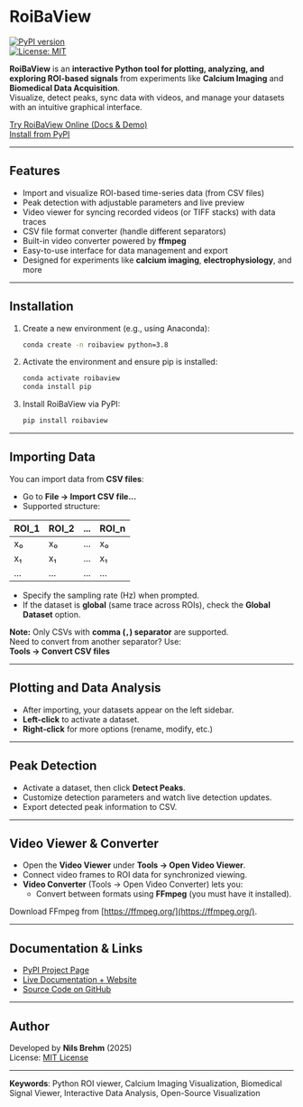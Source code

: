 # RoiBaView

[![PyPI version](https://badge.fury.io/py/roibaview.svg)](https://pypi.org/project/roibaview/)  
[![License: MIT](https://img.shields.io/badge/License-MIT-yellow.svg)](https://opensource.org/licenses/MIT)

**RoiBaView** is an **interactive Python tool for plotting, analyzing, and exploring ROI-based signals** from experiments like **Calcium Imaging** and **Biomedical Data Acquisition**.  
Visualize, detect peaks, sync data with videos, and manage your datasets with an intuitive graphical interface.

[Try RoiBaView Online (Docs & Demo)](https://uninilsbrehm.github.io/roibaview/)  
[Install from PyPI](https://pypi.org/project/roibaview/)

---

## Features

- Import and visualize ROI-based time-series data (from CSV files)
- Peak detection with adjustable parameters and live preview
- Video viewer for syncing recorded videos (or TIFF stacks) with data traces
- CSV file format converter (handle different separators)
- Built-in video converter powered by **ffmpeg**
- Easy-to-use interface for data management and export
- Designed for experiments like **calcium imaging**, **electrophysiology**, and more

---

## Installation

1. Create a new environment (e.g., using Anaconda):

    ```bash
    conda create -n roibaview python=3.8
    ```

2. Activate the environment and ensure pip is installed:

    ```bash
    conda activate roibaview
    conda install pip
    ```

3. Install RoiBaView via PyPI:

    ```bash
    pip install roibaview
    ```

---

## Importing Data

You can import data from **CSV files**:

- Go to **File → Import CSV file...**
- Supported structure:

| ROI_1 | ROI_2 | ... | ROI_n |
|------|------|-----|------|
| x₀ | x₀ | ... | x₀ |
| x₁ | x₁ | ... | x₁ |
| ... | ... | ... | ... |

- Specify the sampling rate (Hz) when prompted.
- If the dataset is **global** (same trace across ROIs), check the **Global Dataset** option.

**Note:** Only CSVs with **comma (`,`) separator** are supported.  
Need to convert from another separator? Use:  
**Tools → Convert CSV files**

---

## Plotting and Data Analysis

- After importing, your datasets appear on the left sidebar.
- **Left-click** to activate a dataset.
- **Right-click** for more options (rename, modify, etc.)

---

## Peak Detection

- Activate a dataset, then click **Detect Peaks**.
- Customize detection parameters and watch live detection updates.
- Export detected peak information to CSV.

---

## Video Viewer & Converter

- Open the **Video Viewer** under **Tools → Open Video Viewer**.
- Connect video frames to ROI data for synchronized viewing.
- **Video Converter** (Tools → Open Video Converter) lets you:
  - Convert between formats using **FFmpeg** (you must have it installed).

Download FFmpeg from [https://ffmpeg.org/](https://ffmpeg.org/).

---

## Documentation & Links

- [PyPI Project Page](https://pypi.org/project/roibaview/)
- [Live Documentation + Website](https://uninilsbrehm.github.io/roibaview/)
- [Source Code on GitHub](https://github.com/UniNilsBrehm/roibaview)

---

## Author

Developed by **Nils Brehm** (2025)  
License: [MIT License](https://opensource.org/licenses/MIT)

---

**Keywords**: Python ROI viewer, Calcium Imaging Visualization, Biomedical Signal Viewer, Interactive Data Analysis, Open-Source Visualization
